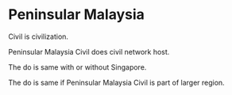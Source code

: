 # Peninsular Malaysia

Civil is civilization.

Peninsular Malaysia Civil does civil network host.

The do is same with or without Singapore.

The do is same if Peninsular Malaysia Civil is part of larger region.